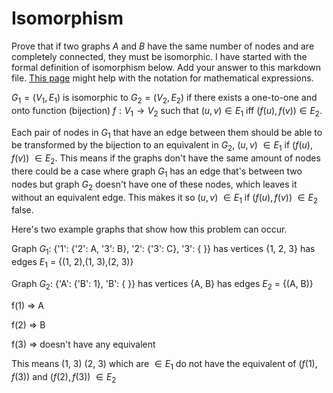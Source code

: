 # Isomorphism

Prove that if two graphs $A$ and $B$ have the same number of nodes and are
completely connected, they must be isomorphic. I have started with the formal
definition of isomorphism below. Add your answer to this markdown file. [This
page](https://docs.github.com/en/get-started/writing-on-github/working-with-advanced-formatting/writing-mathematical-expressions)
might help with the notation for mathematical expressions.

$G_1=(V_1 , E_1)$ is isomorphic to $G_2 = (V_2, E_2)$ if there exists a
one-to-one and onto function (bijection) $f: V_1 \rightarrow V_2$ such that $(u,v)
\in E_1$ iff $(f(u),f(v)) \in E_2$.

Each pair of nodes in $G_1$ that have an edge between them should be able to be transformed by the bijection to an equivalent in $G_2$, ($u, v$) $\in E_1$ if $(f(u), f(v))$ $\in E_2$.
This means if the graphs don't have the same amount of nodes there could be a case where graph $G_1$ has an edge that's between two nodes but graph $G_2$ doesn't have one of these nodes, which leaves it without an equivalent edge.
This makes it so ($u, v$) $\in E_1$ if $(f(u), f(v))$ $\in E_2$ false.

Here's two example graphs that show how this problem can occur.

Graph $G_1$: {'1': {'2': A, '3': B}, '2': {'3': C}, '3': { }} has vertices {1, 2, 3} has edges $E_1$ = {(1, 2),(1, 3),(2, 3)}

Graph $G_2$: {'A': {'B': 1}, 'B': { }} has vertices {A, B} has edges $E_2$ = {(A, B)}

f(1) => A

f(2) => B

f(3) => doesn't have any equivalent

This means (1, 3) (2, 3) which are $\in E_1$ do not have the equivalent of $(f(1), f(3))$ and $(f(2), f(3))$ $\in E_2$
